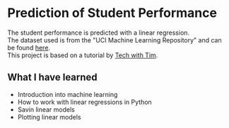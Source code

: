 # Prediction of Student Performance
The student performance is predicted with a linear regression.  
The dataset used is from the "UCI Machine Learning Repository" and can be found [here](https://archive.ics.uci.edu/ml/machine-learning-databases/00320/).  
This project is based on a tutorial by [Tech with Tim](https://www.youtube.com/channel/UC4JX40jDee_tINbkjycV4Sg).

## What I have learned
- Introduction into machine learning
- How to work with linear regressions in Python
- Savin linear models
- Plotting linear models